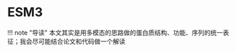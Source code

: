 # ESM3
<!-- prettier-ignore-start -->
!!! note "导读"
    本文其实是用多模态的思路做的蛋白质结构、功能、序列的统一表征；我会尽可能结合论文和代码做一个解读
<!-- prettier-ignore-end -->